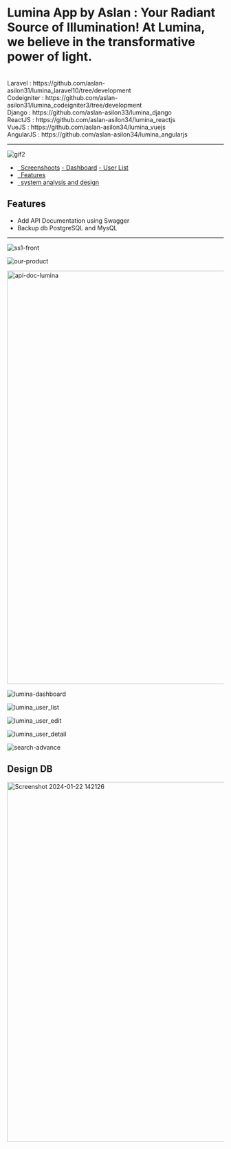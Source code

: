 # Lumina App by Aslan : Your Radiant Source of Illumination! At Lumina, we believe in the transformative power of light. 

<br>
Laravel : https://github.com/aslan-asilon31/lumina_laravel10/tree/development <br>
Codeigniter : https://github.com/aslan-asilon31/lumina_codeigniter3/tree/development  <br>
Django : https://github.com/aslan-asilon33/lumina_django  <br>
ReactJS : https://github.com/aslan-asilon34/lumina_reactjs  <br>
VueJS : https://github.com/aslan-asilon34/lumina_vuejs  <br>
AngularJS : https://github.com/aslan-asilon34/lumina_angularjs  <br>
<hr>

![gif2](https://github.com/aslan-asilon31/lumina_laravel10/assets/116990574/be280b99-7356-4aba-a24c-369bf5ccc0f1)



<div class="">

<ul>
    <li>
        <a href="#screenshoot">  Screenshoots</a>
        <a href="#dashboard">- Dashboard</a>
        <a href="#backend_user_list">- User List</a>
    </li>
    <li>
        <a href="#features">  Features </a>
    </li>
    <li>
        <a href="#analysis">  system analysis and design </a>
    </li>

</ul>

</div>


<div class="" id="features">

## Features
- Add API Documentation using Swagger
- Backup db PostgreSQL and MysQL

</div>

<hr>

<div class="" id="screenshoot">

![ss1-front](https://github.com/aslan-asilon31/lumina_laravel10/assets/116990574/bb7e0525-0d2c-4fa7-b4da-02f86bff67e1)


![our-product](https://github.com/aslan-asilon31/lumina_laravel10/assets/116990574/9b61f042-1bb3-4ede-be07-209517634ecb)

<img width="959" alt="api-doc-lumina" src="https://github.com/aslan-asilon31/lumina_laravel10/assets/116990574/8b2f05f7-2048-4a8a-80ca-a1c2e6b9e47e">

<div id="dashboard">

![lumina-dashboard](https://github.com/aslan-asilon31/lumina_laravel10/assets/116990574/c2c5a431-29fa-49f2-a176-280732aede3b)

</div>


<div id="backend_user_list">

![lumina_user_list](https://github.com/aslan-asilon31/lumina_laravel10/assets/116990574/f0eb9ea2-12e3-4171-ab8c-a347ec12185a)
</div>


![lumina_user_edit](https://github.com/aslan-asilon31/lumina_laravel10/assets/116990574/8d09e649-0358-424d-892e-542644f80158)

![lumina_user_detail](https://github.com/aslan-asilon31/lumina_laravel10/assets/116990574/870ac18a-3e7b-4056-9db5-8f484cb9992d)


![search-advance](https://github.com/aslan-asilon31/lumina_laravel10/assets/116990574/23f27b81-88c7-49e2-af99-868b9ffc4291)



</div>


<div id="analysis">

## Design DB

<img width="835" alt="Screenshot 2024-01-22 142126" src="https://github.com/aslan-asilon31/lumina_laravel10/assets/116990574/e6c9093f-8e79-47c1-b408-97d04c9341f0">

</div>

